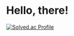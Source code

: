 # Hello, there!


[![Solved.ac Profile](http://mazassumnida.wtf/api/v2/generate_badge?boj=s2feel)](https://solved.ac/s2feel/)
